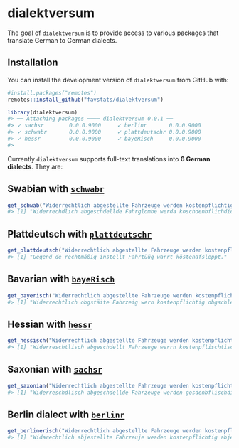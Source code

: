 
<!-- README.md is generated from README.Rmd. Please edit that file -->

# dialektversum

<!-- badges: start -->

<!-- badges: end -->

The goal of `dialektversum` is to provide access to various packages
that translate German to German dialects.

## Installation

You can install the development version of `dialektversum` from GitHub
with:

``` r
#install.packages("remotes")
remotes::install_github("favstats/dialektversum")
```

``` r
library(dialektversum)
#> ── Attaching packages ──── dialektversum 0.0.1 ──
#> ✓ sachsr        0.0.0.9000     ✓ berlinr       0.0.0.9000
#> ✓ schwabr       0.0.0.9000     ✓ plattdeutschr 0.0.0.9000
#> ✓ hessr         0.0.0.9000     ✓ bayeRisch     0.0.0.9000
#> 
```

Currently `dialektversum` supports full-text translations into **6
German dialects**. They are:

## Swabian with [`schwabr`](https://github.com/favstats/schwabr)

``` r
get_schwab("Widerrechtlich abgestellte Fahrzeuge werden kostenpflichtig abgeschleppt.")
#> [1] "Widerrechdlich abgeschdellde Fahrglombe werda koschdenbflichdich abgeschlebbd."
```

## Plattdeutsch with [`plattdeutschr`](https://github.com/favstats/plattdeutschr)

``` r
get_plattdeutsch("Widerrechtlich abgestellte Fahrzeuge werden kostenpflichtig abgeschleppt.")
#> [1] "Gegend de rechtmäßig instellt Fahrtüüg warrt köstenafsleppt."
```

## Bavarian with [`bayeRisch`](https://github.com/favstats/bayeRisch)

``` r
get_bayerisch("Widerrechtlich abgestellte Fahrzeuge werden kostenpflichtig abgeschleppt.")
#> [1] "Widerrechtlich obgstäite Fahrzeig wern kostenpflichtig obgschleppt."
```

## Hessian with [`hessr`](https://github.com/favstats/hessr)

``` r
get_hessisch("Widerrechtlich abgestellte Fahrzeuge werden kostenpflichtig abgeschleppt.")
#> [1] "Widerreschtlisch abgeschdellt Fahrzeuge werrn kostenpflischtisch abgeschleppt."
```

## Saxonian with [`sachsr`](https://github.com/favstats/sachsr)

``` r
get_saxonian("Widerrechtlich abgestellte Fahrzeuge werden kostenpflichtig abgeschleppt.")
#> [1] "Widerreschdlisch abgeschdellde Fahrzeuge werden gosdenbflischdig abgeschlebbd."
```

## Berlin dialect with [`berlinr`](https://github.com/favstats/berlinr)

``` r
get_berlinerisch("Widerrechtlich abgestellte Fahrzeuge werden kostenpflichtig abgeschleppt.")
#> [1] "Widarechtlich abjestellte Fahrzeuje weaden kostenpflichtig abjeschleppt."
```
